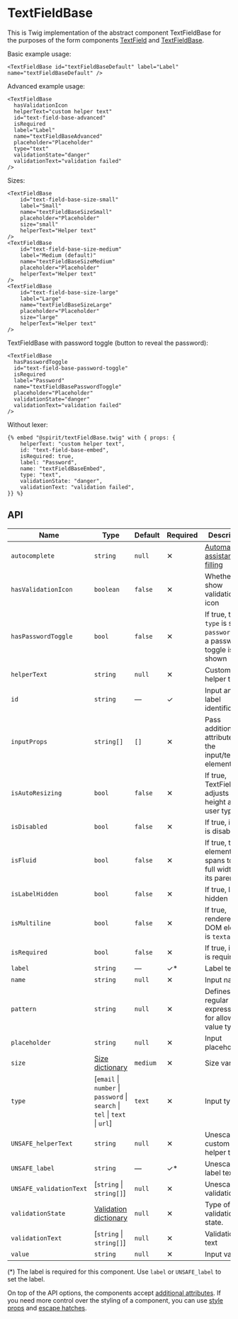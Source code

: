# TextFieldBase

This is Twig implementation of the abstract component TextFieldBase for the purposes of the form components [TextField][textfield] and [TextFieldBase][textarea].

Basic example usage:

```twig
<TextFieldBase id="textFieldBaseDefault" label="Label" name="textFieldBaseDefault" />
```

Advanced example usage:

```twig
<TextFieldBase
  hasValidationIcon
  helperText="custom helper text"
  id="text-field-base-advanced"
  isRequired
  label="Label"
  name="textFieldBaseAdvanced"
  placeholder="Placeholder"
  type="text"
  validationState="danger"
  validationText="validation failed"
/>
```

Sizes:

```twig
<TextFieldBase
    id="text-field-base-size-small"
    label="Small"
    name="textFieldBaseSizeSmall"
    placeholder="Placeholder"
    size="small"
    helperText="Helper text"
/>
<TextFieldBase
    id="text-field-base-size-medium"
    label="Medium (default)"
    name="textFieldBaseSizeMedium"
    placeholder="Placeholder"
    helperText="Helper text"
/>
<TextFieldBase
    id="text-field-base-size-large"
    label="Large"
    name="textFieldBaseSizeLarge"
    placeholder="Placeholder"
    size="large"
    helperText="Helper text"
/>
```

TextFieldBase with password toggle (button to reveal the password):

```twig
<TextFieldBase
  hasPasswordToggle
  id="text-field-base-password-toggle"
  isRequired
  label="Password"
  name="textFieldBasePasswordToggle"
  placeholder="Placeholder"
  validationState="danger"
  validationText="validation failed"
/>
```

Without lexer:

```twig
{% embed "@spirit/textFieldBase.twig" with { props: {
    helperText: "custom helper text",
    id: "text-field-base-embed",
    isRequired: true,
    label: "Password",
    name: "textFieldBaseEmbed",
    type: "text",
    validationState: "danger",
    validationText: "validation failed",
}} %}
```

## API

| Name                    | Type                                                                         | Default  | Required | Description                                                             |
| ----------------------- | ---------------------------------------------------------------------------- | -------- | -------- | ----------------------------------------------------------------------- |
| `autocomplete`          | `string`                                                                     | `null`   | ✕        | [Automated assistance in filling][autocomplete-attr]                    |
| `hasValidationIcon`     | `boolean`                                                                    | `false`  | ✕        | Whether to show validation icon                                         |
| `hasPasswordToggle`     | `bool`                                                                       | `false`  | ✕        | If true, the `type` is set to `password` and a password toggle is shown |
| `helperText`            | `string`                                                                     | `null`   | ✕        | Custom helper text                                                      |
| `id`                    | `string`                                                                     | —        | ✓        | Input and label identification                                          |
| `inputProps`            | `string[]`                                                                   | `[]`     | ✕        | Pass additional attributes to the input/textarea element                |
| `isAutoResizing`        | `bool`                                                                       | `false`  | ✕        | If true, TextFieldBase adjusts its height as user types                 |
| `isDisabled`            | `bool`                                                                       | `false`  | ✕        | If true, input is disabled                                              |
| `isFluid`               | `bool`                                                                       | `false`  | ✕        | If true, the element spans to the full width of its parent              |
| `isLabelHidden`         | `bool`                                                                       | `false`  | ✕        | If true, label is hidden                                                |
| `isMultiline`           | `bool`                                                                       | `false`  | ✕        | If true, rendered DOM element is `textarea`                             |
| `isRequired`            | `bool`                                                                       | `false`  | ✕        | If true, input is required                                              |
| `label`                 | `string`                                                                     | —        | ✓\*      | Label text                                                              |
| `name`                  | `string`                                                                     | `null`   | ✕        | Input name                                                              |
| `pattern`               | `string`                                                                     | `null`   | ✕        | Defines regular expressions for allowed value types                     |
| `placeholder`           | `string`                                                                     | `null`   | ✕        | Input placeholder                                                       |
| `size`                  | [Size dictionary][dictionary-size]                                           | `medium` | ✕        | Size variant                                                            |
| `type`                  | \[`email` \| `number` \| `password` \| `search` \| `tel` \| `text` \| `url`] | `text`   | ✕        | Input type                                                              |
| `UNSAFE_helperText`     | `string`                                                                     | `null`   | ✕        | Unescaped custom helper text                                            |
| `UNSAFE_label`          | `string`                                                                     | —        | ✓\*      | Unescaped label text                                                    |
| `UNSAFE_validationText` | \[`string` \| `string[]`]                                                    | `null`   | ✕        | Unescaped validation text                                               |
| `validationState`       | [Validation dictionary][dictionary-validation]                               | `null`   | ✕        | Type of validation state.                                               |
| `validationText`        | \[`string` \| `string[]`]                                                    | `null`   | ✕        | Validation text                                                         |
| `value`                 | `string`                                                                     | `null`   | ✕        | Input value                                                             |

(\*) The label is required for this component. Use `label` or `UNSAFE_label` to set the label.

On top of the API options, the components accept [additional attributes][readme-additional-attributes].
If you need more control over the styling of a component, you can use [style props][readme-style-props]
and [escape hatches][readme-escape-hatches].

[autocomplete-attr]: https://developer.mozilla.org/en-US/docs/Web/HTML/Attributes/autocomplete
[dictionary-size]: https://github.com/lmc-eu/spirit-design-system/blob/main/docs/DICTIONARIES.md#size
[dictionary-validation]: https://github.com/lmc-eu/spirit-design-system/blob/main/docs/DICTIONARIES.md#validation
[readme-additional-attributes]: https://github.com/lmc-eu/spirit-design-system/blob/main/packages/web-twig/README.md#additional-attributes
[readme-escape-hatches]: https://github.com/lmc-eu/spirit-design-system/blob/main/packages/web-twig/README.md#escape-hatches
[readme-style-props]: https://github.com/lmc-eu/spirit-design-system/blob/main/packages/web-twig/README.md#style-props
[textarea]: https://github.com/lmc-eu/spirit-design-system/tree/main/packages/web/src/scss/components/TextArea
[textfield]: https://github.com/lmc-eu/spirit-design-system/tree/main/packages/web/src/scss/components/TextField
